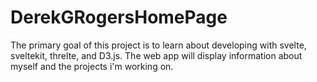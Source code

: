 # DerekGRogersHomePage
The primary goal of this project is to learn about developing with svelte, sveltekit, threlte, and D3.js. The web app will display information about myself and the projects i'm working on.
